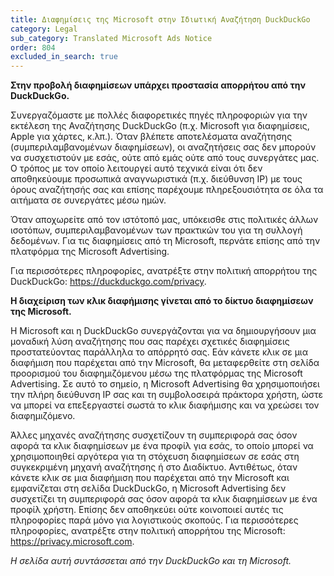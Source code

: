 ```yaml
---
title: Διαφημίσεις της Microsoft στην Ιδιωτική Αναζήτηση DuckDuckGo
category: Legal
sub_category: Translated Microsoft Ads Notice
order: 804
excluded_in_search: true
---
```


**Στην προβολή διαφημίσεων υπάρχει προστασία απορρήτου από την DuckDuckGo.**

Συνεργαζόμαστε με πολλές διαφορετικές πηγές πληροφοριών για την εκτέλεση της Αναζήτησης DuckDuckGo (π.χ. Microsoft για διαφημίσεις, Apple για χάρτες, κ.λπ.). Όταν βλέπετε αποτελέσματα αναζήτησης (συμπεριλαμβανομένων διαφημίσεων), οι αναζητήσεις σας δεν μπορούν να συσχετιστούν με εσάς, ούτε από εμάς ούτε από τους συνεργάτες μας. Ο τρόπος με τον οποίο λειτουργεί αυτό τεχνικά είναι ότι δεν αποθηκεύουμε προσωπικά αναγνωριστικά (π.χ. διεύθυνση IP) με τους όρους αναζήτησής σας και επίσης παρέχουμε πληρεξουσιότητα σε όλα τα αιτήματα σε συνεργάτες μέσω ημών.

Όταν αποχωρείτε από τον ιστότοπό μας, υπόκεισθε στις πολιτικές άλλων ισοτόπων, συμπεριλαμβανομένων των πρακτικών του για τη συλλογή δεδομένων. Για τις διαφημίσεις από τη Microsoft, περνάτε επίσης από την πλατφόρμα της Microsoft Advertising.

Για περισσότερες πληροφορίες, ανατρέξτε στην πολιτική απορρήτου της DuckDuckGo: <https://duckduckgo.com/privacy>.

**Η διαχείριση των κλικ διαφήμισης γίνεται από το δίκτυο διαφημίσεων της Microsoft.**

Η Microsoft και η DuckDuckGo συνεργάζονται για να δημιουργήσουν μια μοναδική λύση αναζήτησης που σας παρέχει σχετικές διαφημίσεις προστατεύοντας παράλληλα το απόρρητό σας. Εάν κάνετε κλικ σε μια διαφήμιση που παρέχεται από την Microsoft, θα μεταφερθείτε στη σελίδα προορισμού του διαφημιζόμενου μέσω της πλατφόρμας της Microsoft Advertising. Σε αυτό το σημείο, η Microsoft Advertising θα χρησιμοποιήσει την πλήρη διεύθυνση IP σας και τη συμβολοσειρά πράκτορα χρήστη, ώστε να μπορεί να επεξεργαστεί σωστά το κλικ διαφήμισης και να χρεώσει τον διαφημιζόμενο.

Άλλες μηχανές αναζήτησης συσχετίζουν τη συμπεριφορά σας όσον αφορά τα κλικ διαφημίσεων με ένα προφίλ για εσάς, το οποίο μπορεί να χρησιμοποιηθεί αργότερα για τη στόχευση διαφημίσεων σε εσάς στη συγκεκριμένη μηχανή αναζήτησης ή στο Διαδίκτυο. Αντιθέτως, όταν κάνετε κλικ σε μια διαφήμιση που παρέχεται από την Microsoft και εμφανίζεται στη σελίδα DuckDuckGo, η Microsoft Advertising δεν συσχετίζει τη συμπεριφορά σας όσον αφορά τα κλικ διαφημίσεων με ένα προφίλ χρήστη. Επίσης δεν αποθηκεύει ούτε κοινοποιεί αυτές τις πληροφορίες παρά μόνο για λογιστικούς σκοπούς.
Για περισσότερες πληροφορίες, ανατρέξτε στην πολιτική απορρήτου της Microsoft: <https://privacy.microsoft.com>.

_Η σελίδα αυτή συντάσσεται από την DuckDuckGo και τη Microsoft._

